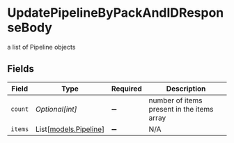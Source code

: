 # UpdatePipelineByPackAndIDResponseBody

a list of Pipeline objects


## Fields

| Field                                          | Type                                           | Required                                       | Description                                    |
| ---------------------------------------------- | ---------------------------------------------- | ---------------------------------------------- | ---------------------------------------------- |
| `count`                                        | *Optional[int]*                                | :heavy_minus_sign:                             | number of items present in the items array     |
| `items`                                        | List[[models.Pipeline](../models/pipeline.md)] | :heavy_minus_sign:                             | N/A                                            |